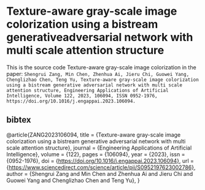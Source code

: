 Texture-aware gray-scale image colorization using a bistream generativeadversarial network with multi scale attention structure
===============================================================================================================================
This is the source code Texture-aware gray-scale image colorization in the paper:
`Shengrui Zang, Min Chen, Zhenhua Ai, Jieru Chi, Guowei Yang, Chenglizhao Chen, Teng Yu,
Texture-aware gray-scale image colorization using a bistream generative adversarial network with multi scale attention structure,
Engineering Applications of Artificial Intelligence,
Volume 122,
2023,
106094,
ISSN 0952-1976,
https://doi.org/10.1016/j.engappai.2023.106094.`

bibtex
------
@article{ZANG2023106094,
title = {Texture-aware gray-scale image colorization using a bistream generative adversarial network with multi scale attention structure},
journal = {Engineering Applications of Artificial Intelligence},
volume = {122},
pages = {106094},
year = {2023},
issn = {0952-1976},
doi = {https://doi.org/10.1016/j.engappai.2023.106094},
url = {https://www.sciencedirect.com/science/article/pii/S0952197623002786},
author = {Shengrui Zang and Min Chen and Zhenhua Ai and Jieru Chi and Guowei Yang and Chenglizhao Chen and Teng Yu},
}
